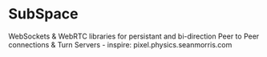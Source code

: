 # SubSpace
WebSockets &amp; WebRTC libraries for persistant and bi-direction Peer to Peer connections &amp; Turn Servers - inspire: pixel.physics.seanmorris.com
